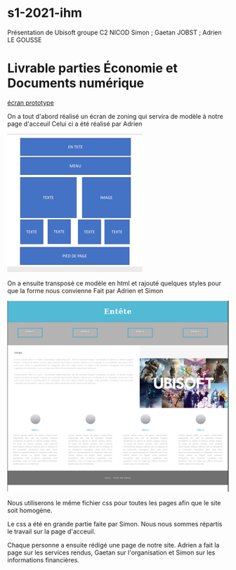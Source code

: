 # s1-2021-ihm

Présentation de Ubisoft
groupe C2
NICOD Simon ; Gaetan JOBST ; Adrien LE GOUSSE


# Livrable parties Économie et Documents numérique
[écran prototype](doc/C2_NICOD_JOBST_LEGOUSSE.pdf)



On a tout d'abord réalisé un écran de zoning qui servira de modèle à notre page d'acceuil
Celui ci a été réalisé par Adrien 

![écran de zoning](doc/zoning.png)


On a ensuite transposé ce modèle en html et rajouté quelques styles pour que la forme nous convienne
Fait par Adrien et Simon

![écran prototype](doc/proto.png)

Nous utiliserons le même fichier css pour toutes les pages afin que le site soit homogène.

Le css a été en grande partie faite par Simon.
Nous nous sommes répartis le travail sur la page d'acceuil.

Chaque personne a ensuite rédigé une page de notre site. 
Adrien a fait la page sur les services rendus, Gaetan sur l'organisation et Simon sur les informations financières.



